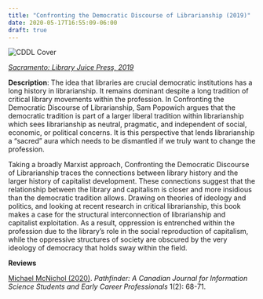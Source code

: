 ```yaml
---
title: "Confronting the Democratic Discourse of Librarianship (2019)"
date: 2020-05-17T16:55:09-06:00
draft: true
---
```


![CDDL Cover](/cddl.jpg)

[*Sacramento: Library Juice Press,
2019*](https://litwinbooks.com/books/confronting-the-democratic-discourse-of-librarianship/)

**Description**: The idea that libraries are crucial democratic institutions has a long history in librarianship. It remains dominant despite a long tradition of critical library movements within the profession. In Confronting the Democratic Discourse of Librarianship, Sam Popowich argues that the democratic tradition is part of a larger liberal tradition within librarianship which sees librarianship as neutral, pragmatic, and independent of social, economic, or political concerns. It is this perspective that lends librarianship a “sacred” aura which needs to be dismantled if we truly want to change the profession.

Taking a broadly Marxist approach, Confronting the Democratic Discourse of Librarianship traces the connections between library history and the larger history of capitalist development. These connections suggest that the relationship between the library and capitalism is closer and more insidious than the democratic tradition allows. Drawing on theories of ideology and politics, and looking at recent research in critical librarianship, this book makes a case for the structural interconnection of librarianship and capitalist exploitation. As a result, oppression is entrenched within the profession due to the library’s role in the social reproduction of capitalism, while the oppressive structures of society are obscured by the very ideology of democracy that holds sway within the field.

**Reviews**

[Michael McNichol
(2020)](https://www.pathfinderjournal.ca/index.php/pathfinder/article/view/24/8). *Pathfinder: A Canadian Journal for Information
Science Students and Early Career Professionals* 1(2): 68-71.


